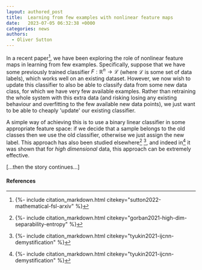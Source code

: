 ```yaml
---
layout: authored_post
title:  Learning from few examples with nonlinear feature maps
date:   2023-07-05 06:32:38 +0000
categories: news
authors: 
  - Oliver Sutton
---
```


In a recent paper[^mathematical-fsl], we have been exploring the role of nonlinear feature maps in learning from few examples.
Specifically, suppose that we have some previously trained classifier $F : \mathbb{R}^n \to \mathcal{L}$ (where $\mathcal{L}$ is some set of data labels), which works well on an existing dataset. 
However, we now wish to update this classifier to also be able to classify data from some new data class, for which we have very few available examples.
Rather than retraining the whole system with this extra data (and risking losing any existing behaviour and overfitting to the few available new data points), we just want to be able to cheaply 'update' our existing classifier.

A simple way of achieving this is to use a binary linear classifier in some appropriate feature space: if we decide that a sample belongs to the old classes then we use the old classifier, otherwise we just assign the new label.
This approach has also been studied elsewhere[^entropy] [^3], and indeed in[^3] it was shown that for *high dimensional* data, this approach can be extremely effective.

[...then the story continues...]

#### References

[^mathematical-fsl]: {%- include citation_markdown.html citekey="sutton2022-mathematical-fsl-arxiv" %}

[^entropy]: {%- include citation_markdown.html citekey="gorban2021-high-dim-separability-entropy" %}

[^3]: {%- include citation_markdown.html citekey="tyukin2021-ijcnn-demystification" %}